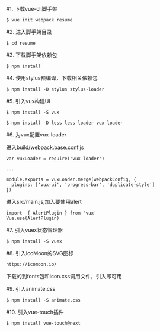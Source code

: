 #1. 下载vue-cli脚手架

```$ vue init webpack resume```

#2. 进入脚手架目录

```$ cd resume```

#3. 下载脚手架依赖包

```$ npm install```

#4. 使用stylus预编译，下载相关依赖包

```$ npm install -D stylus stylus-loader```

#5. 引入vux构建UI

```$ npm install -S vux```

```$ npm install -D less less-loader vux-loader```

#6. 为vux配置vux-loader

进入build/webpack.base.conf.js

```
var vuxLoader = require('vux-loader')

...

module.exports = vuxLoader.merge(webpackConfig, {
  plugins: ['vux-ui', 'progress-bar', 'duplicate-style']
})
```

进入src/main.js,加入要使用alert
```
import  { AlertPlugin } from 'vux'
Vue.use(AlertPlugin)
```

#7. 引入vuex状态管理器

```$ npm install -S vuex```

#8. 引入IcoMoon的SVG图标

```https://icomoon.io/```

下载的到fonts包和icon.css调用文件，引入即可用


#9. 引入animate.css

```$ npm install -S animate.css```


#10. 引入vue-touch插件

```$ npm install vue-touch@next```

